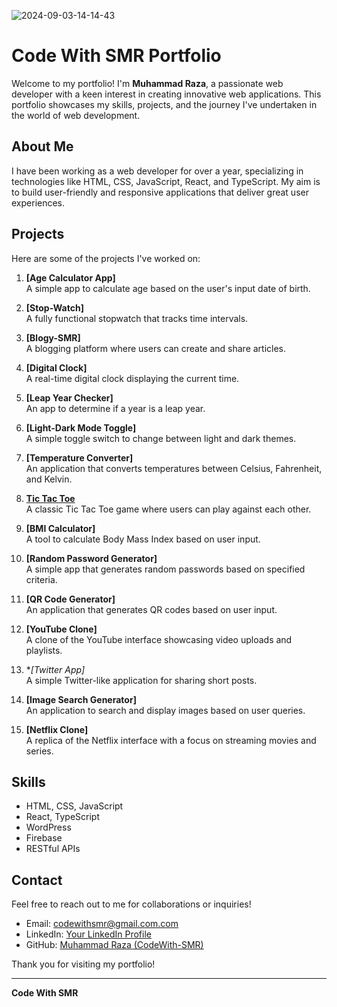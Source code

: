 ![2024-09-03-14-14-43](https://github.com/user-attachments/assets/66aed31e-a3d9-4d70-96bd-bf622c97e34a)
# Code With SMR Portfolio

Welcome to my portfolio! I'm **Muhammad Raza**, a passionate web developer with a keen interest in creating innovative web applications. This portfolio showcases my skills, projects, and the journey I've undertaken in the world of web development.

## About Me

I have been working as a web developer for over a year, specializing in technologies like HTML, CSS, JavaScript, React, and TypeScript. My aim is to build user-friendly and responsive applications that deliver great user experiences.

## Projects

Here are some of the projects I've worked on:

1. **[Age Calculator App]**  
   A simple app to calculate age based on the user's input date of birth.

2. **[Stop-Watch]**  
   A fully functional stopwatch that tracks time intervals.

3. **[Blogy-SMR]**  
   A blogging platform where users can create and share articles.

4. **[Digital Clock]**  
   A real-time digital clock displaying the current time.

5. **[Leap Year Checker]**  
   An app to determine if a year is a leap year.

6. **[Light-Dark Mode Toggle]**  
   A simple toggle switch to change between light and dark themes.

7. **[Temperature Converter]**  
   An application that converts temperatures between Celsius, Fahrenheit, and Kelvin.

8. **[Tic Tac Toe](link-to-project)**  
   A classic Tic Tac Toe game where users can play against each other.

9. **[BMI Calculator]**  
   A tool to calculate Body Mass Index based on user input.

10. **[Random Password Generator]**  
    A simple app that generates random passwords based on specified criteria.

11. **[QR Code Generator]**  
    An application that generates QR codes based on user input.

12. **[YouTube Clone]**  
    A clone of the YouTube interface showcasing video uploads and playlists.

13. **[Twitter App]*  
    A simple Twitter-like application for sharing short posts.

14. **[Image Search Generator]**  
    An application to search and display images based on user queries.

15. **[Netflix Clone]**  
    A replica of the Netflix interface with a focus on streaming movies and series.

## Skills

- HTML, CSS, JavaScript
- React, TypeScript
- WordPress
- Firebase
- RESTful APIs

## Contact

Feel free to reach out to me for collaborations or inquiries!

- Email: [codewithsmr@gmail.com.com](mailto:your-email@example.com)
- LinkedIn: [Your LinkedIn Profile](link-to-your-linkedin)
- GitHub: [Muhammad Raza (CodeWith-SMR)](https://github.com/CodeWith-SMR)

Thank you for visiting my portfolio!

---

**Code With SMR**
